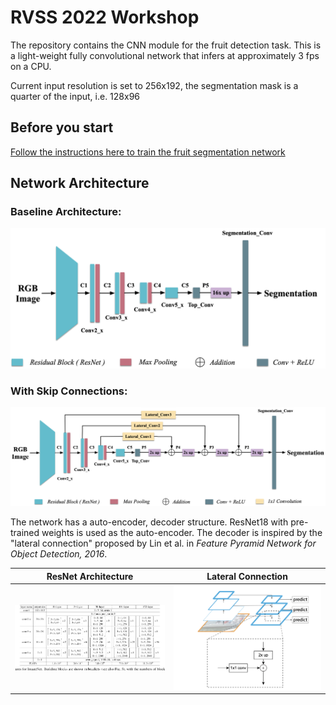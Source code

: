 # RVSS 2022 Workshop
The repository contains the CNN module for the fruit detection task.
This is a light-weight fully convolutional network that infers at approximately 3 fps on a CPU. 

Current input resolution is set to 256x192, the segmentation mask is a quarter of the input, i.e. 128x96
## Before you start
[Follow the instructions here to train the fruit segmentation network](https://sites.google.com/view/rvss2022workshop/neural-network?authuser=0)

## Network Architecture
### Baseline Architecture:
![Baseline Architecture](readme_pics/rvss_baseline.png)

### With Skip Connections:
![Network Architecture](readme_pics/rvss_arch.png)

The network has a auto-encoder, decoder structure.
ResNet18 with pre-trained weights is used as the auto-encoder. 
The decoder is inspired by the "lateral connection" proposed by Lin et al. in _Feature Pyramid Network for Object Detection, 2016_. 

 

ResNet Architecture             |  Lateral Connection
:-------------------------:|:-------------------------:
<img src="readme_pics/resnet.png" width="500">  |  <img src="readme_pics/skip_connection.png" width="500">

